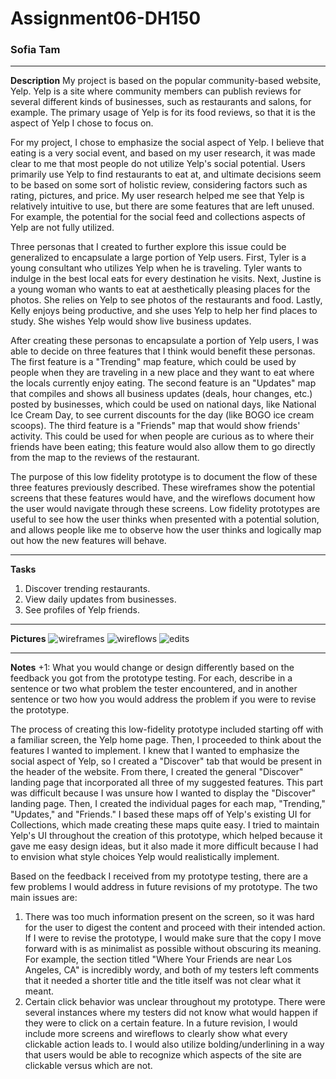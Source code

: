 # Assignment06-DH150

### Sofia Tam
--------------------

**Description** 
My project is based on the popular community-based website, Yelp. Yelp is a site where community members can publish reviews for several different kinds of businesses, such as restaurants and salons, for example. The primary usage of Yelp is for its food reviews, so that it is the aspect of Yelp I chose to focus on.

For my project, I chose to emphasize the social aspect of Yelp. I believe that eating is a very social event, and based on my user research, it was made clear to me that most people do not utilize Yelp's social potential. Users primarily use Yelp to find restaurants to eat at, and ultimate decisions seem to be based on some sort of holistic review, considering factors such as rating, pictures, and price. My user research helped me see that Yelp is relatively intuitive to use, but there are some features that are left unused. For example, the potential for the social feed and collections aspects of Yelp are not fully utilized. 

Three personas that I created to further explore this issue could be generalized to encapsulate a large portion of Yelp users. First, Tyler is a young consultant who utilizes Yelp when he is traveling. Tyler wants to indulge in the best local eats for every destination he visits. Next, Justine is a young woman who wants to eat at aesthetically pleasing places for the photos. She relies on Yelp to see photos of the restaurants and food. Lastly, Kelly enjoys being productive, and she uses Yelp to help her find places to study. She wishes Yelp would show live business updates.

After creating these personas to encapsulate a portion of Yelp users, I was able to decide on three features that I think would benefit these personas. The first feature is a "Trending" map feature, which could be used by people when they are traveling in a new place and they want to eat where the locals currently enjoy eating. The second feature is an "Updates" map that compiles and shows all business updates (deals, hour changes, etc.) posted by businesses, which could be used on national days, like National Ice Cream Day, to see current discounts for the day (like BOGO ice cream scoops). The third feature is a "Friends" map that would show friends' activity. This could be used for when people are curious as to where their friends have been eating; this feature would also allow them to go directly from the map to the reviews of the restaurant.

The purpose of this low fidelity prototype is to document the flow of these three features previously described. These wireframes show the potential screens that these features would have, and the wireflows document how the user would navigate through these screens. Low fidelity prototypes are useful to see how the user thinks when presented with a potential solution, and allows people like me to observe how the user thinks and logically map out how the new features will behave.

--------------------
**Tasks**
1. Discover trending restaurants.
2. View daily updates from businesses.
3. See profiles of Yelp friends.

--------------------
**Pictures**
![wireframes](https://user-images.githubusercontent.com/25126263/74411196-8f01be00-4def-11ea-8a53-9c39bab6c108.jpg)
![wireflows](https://user-images.githubusercontent.com/25126263/74411253-accf2300-4def-11ea-9087-ba58d7912ddf.jpg)
![edits](https://user-images.githubusercontent.com/25126263/74574401-7650ef80-4f38-11ea-9049-ce5fa3e66a63.jpg)

--------------------
**Notes**
+1: What you would change or design differently based on the feedback you got from the prototype testing. For each, describe in a sentence or two what problem the tester encountered, and in another sentence or two how you would address the problem if you were to revise the prototype.

The process of creating this low-fidelity prototype included starting off with a familiar screen, the Yelp home page. Then, I proceeded to think about the features I wanted to implement. I knew that I wanted to emphasize the social aspect of Yelp, so I created a "Discover" tab that would be present in the header of the website. From there, I created the general "Discover" landing page that incorporated all three of my suggested features. This part was difficult because I was unsure how I wanted to display the "Discover" landing page. Then, I created the individual pages for each map, "Trending," "Updates," and "Friends." I based these maps off of Yelp's existing UI for Collections, which made creating these maps quite easy. I tried to maintain Yelp's UI throughout the creation of this prototype, which helped because it gave me easy design ideas, but it also made it more difficult because I had to envision what style choices Yelp would realistically implement. 

Based on the feedback I received from my prototype testing, there are a few problems I would address in future revisions of my prototype. The two main issues are:
1. There was too much information present on the screen, so it was hard for the user to digest the content and proceed with their intended action. If I were to revise the prototype, I would make sure that the copy I move forward with is as minimalist as possible without obscuring its meaning. For example, the section titled "Where Your Friends are near Los Angeles, CA" is incredibly wordy, and both of my testers left comments that it needed a shorter title and the title itself was not clear what it meant. 
2. Certain click behavior was unclear throughout my prototype. There were several instances where my testers did not know what would happen if they were to click on a certain feature. In a future revision, I would include more screens and wireflows to clearly show what every clickable action leads to. I would also utilize bolding/underlining in a way that users would be able to recognize which aspects of the site are clickable versus which are not.
